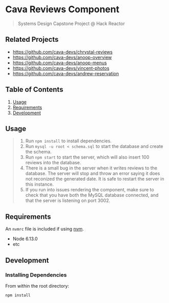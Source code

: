 # Cava Reviews Component

> Systems Design Capstone Project @ Hack Reactor

## Related Projects

  - https://github.com/cava-devs/chrystal-reviews
  - https://github.com/cava-devs/anoop-overview
  - https://github.com/cava-devs/anoop-menus
  - https://github.com/cava-devs/vincent-photos
  - https://github.com/cava-devs/andrew-reservation

## Table of Contents

1. [Usage](#Usage)
1. [Requirements](#requirements)
1. [Development](#development)

## Usage

> 1. Run `npm install` to install dependencies.
> 2. Run `mysql -u root < schema.sql` to start the database and create the schema.
> 3. Run `npm start` to start the server, which will also insert 100 reviews into the database.
> 4. There is a small bug in the server when it writes reviews to the database. The server will stop and throw an error saying it does not reconized the generated date. It is safe to restart the server in this instance.
> 5. If you run into issues rendering the component, make sure to check that you have both the MySQL database connected, and that the server is listening on port 3002.


## Requirements

An `nvmrc` file is included if using [nvm](https://github.com/creationix/nvm).

- Node 6.13.0
- etc

## Development

### Installing Dependencies

From within the root directory:

```
npm install
```

